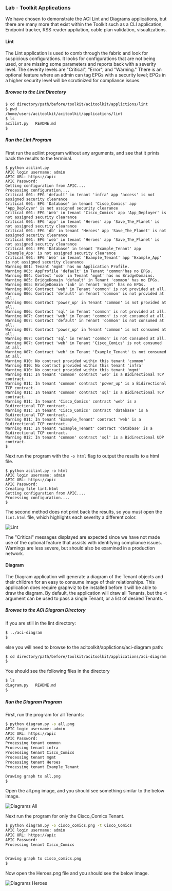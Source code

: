 ### Lab - Toolkit Applications
We have chosen to demonstrate the ACI Lint and Diagrams applications, but there are many more that exist within the Toolkit such as a CLI application, Endpoint tracker, RSS reader appliation, cable plan validation, visualizations.

#### Lint
The Lint application is used to comb through the fabric and look for suspicious configurations. It looks for configurations that are not being used, or are missing some parameters and reports back with a severity level. The severity levels are "Critical", "Error", and "Warning." There is an optional feature where an admin can tag EPGs with a security level; EPGs in a higher security level will be scrutinized for compliance issues.

##### Browse to the Lint Directory
```bash
$ cd directory/path/before/toolkit/acitoolkit/applictions/lint
$ pwd
/home/users/acitoolkit/acitoolkit/applications/lint
$ ls
acilint.py   README.md
$ 
```

##### Run the Lint Program
First run the acilint program without any arguments, and see that it prints back the results to the terminal. 
```
$ python acilint.py
APIC login username: admin
APIC URL: https://apic
APIC Password:
Getting configuration from APIC....
Processing configuration....
Critical 001: EPG 'default' in tenant 'infra' app 'access' is not assigned security clearance
Critical 001: EPG 'Database' in tenant 'Cisco_Comics' app 'App_Deployer' is not assigned security clearance
Critical 001: EPG 'Web' in tenant 'Cisco_Comics' app 'App_Deployer' is not assigned security clearance
Critical 001: EPG 'app' in tenant 'Heroes' app 'Save_The_Planet' is not assigned security clearance
Critical 001: EPG 'db' in tenant 'Heroes' app 'Save_The_Planet' is not assigned security clearance
Critical 001: EPG 'web' in tenant 'Heroes' app 'Save_The_Planet' is not assigned security clearance
Critical 001: EPG 'Database' in tenant 'Example_Tenant' app 'Example_App' is not assigned security clearance
Critical 001: EPG 'Web' in tenant 'Example_Tenant' app 'Example_App' is not assigned security clearance
Warning 001: Tenant 'mgmt' has no Application Profile.
Warning 003: AppProfile 'default' in Tenant 'common'has no EPGs.
Warning 004: Context 'oob' in Tenant 'mgmt' has no BridgeDomains.
Warning 005: BridgeDomain 'default' in Tenant 'common' has no EPGs.
Warning 005: BridgeDomain 'inb' in Tenant 'mgmt' has no EPGs.
Warning 006: Contract 'web' in Tenant 'common' is not provided at all.
Warning 006: Contract 'default' in Tenant 'common' is not provided at all.
Warning 006: Contract 'power_up' in Tenant 'common' is not provided at all.
Warning 006: Contract 'sql' in Tenant 'common' is not provided at all.
Warning 007: Contract 'web' in Tenant 'common' is not consumed at all.
Warning 007: Contract 'default' in Tenant 'common' is not consumed at all.
Warning 007: Contract 'power_up' in Tenant 'common' is not consumed at all.
Warning 007: Contract 'sql' in Tenant 'common' is not consumed at all.
Warning 007: Contract 'web' in Tenant 'Cisco_Comics' is not consumed at all.
Warning 007: Contract 'web' in Tenant 'Example_Tenant' is not consumed at all.
Warning 010: No contract provided within this tenant 'common'
Warning 010: No contract provided within this tenant 'infra'
Warning 010: No contract provided within this tenant 'mgmt'
Warning 011: In tenant 'common' contract 'web' is a Bidirectional TCP contract.
Warning 011: In tenant 'common' contract 'power_up' is a Bidirectional TCP contract.
Warning 011: In tenant 'common' contract 'sql' is a Bidirectional TCP contract.
Warning 011: In tenant 'Cisco_Comics' contract 'web' is a Bidirectional TCP contract.
Warning 011: In tenant 'Cisco_Comics' contract 'database' is a Bidirectional TCP contract.
Warning 011: In tenant 'Example_Tenant' contract 'web' is a Bidirectional TCP contract.
Warning 011: In tenant 'Example_Tenant' contract 'database' is a Bidirectional TCP contract.
Warning 012: In tenant 'common' contract 'sql' is a Bidirectional UDP contract.
$ 
```

Next run the program with the `-o html` flag to output the results to a html file.
```
$ python acilint.py -o html
APIC login username: admin
APIC URL: https://apic
APIC Password:
Creating file lint.html
Getting configuration from APIC....
Processing configuration....
$ 
```

The second method does not print back the results, so you must open the `lint.html` file, which highlights each severity a different color.

![Lint](assets/lint.png)

The "Critical" messages displayed are expected since we have not made use of the optional feature that assists with identifying compliance issues. Warnings are less severe, but should also be examined in a production network.

#### Diagram
The Diagram application will generate a diagram of the Tenant objects and their children for an easy to consume image of their relationships. This application does require graphviz to be installed before it will be able to draw the diagram. By default, the application will draw all Tenants, but the -t argument can be used to pass a single Tenant, or a list of desired Tenants.

##### Browse to the ACI Diagram Directory
If you are still in the lint directory:
```bash
$ ../aci-diagram
$
```
else you will need to browse to the acitoolkit/applictions/aci-diagram path:
```bash
$ cd directory/path/before/toolkit/acitoolkit/applications/aci-diagram
$ 
```
You should see the following files in the directory
```bash
$ ls
diagram.py   README.md
$
```
##### Run the Diagram Program
First, run the program for all Tenants:
```bash
$ python diagram.py -o all.png
APIC login username: admin
APIC URL: https://apic
APIC Password:
Processing tenant common
Processing tenant infra
Processing tenant Cisco_Comics
Processing tenant mgmt
Processing tenant Heroes
Processing tenant Example_Tenant

Drawing graph to all.png
$ 
```
Open the all.png image, and you should see something similar to the below image.

![Diagrams All](assets/all.png)

Next run the program for only the Cisco_Comics Tenant.
```bash
$ python diagram.py -o cisco_comics.png -t Cisco_Comics
APIC login username: admin
APIC URL: https://apic
APIC Password:
Processing tenant Cisco_Comics


Drawing graph to cisco_comics.png
$ 
```
Now open the Heroes.png file and you should see the below image.

![Diagrams Heroes](assets/cisco_comics.png)
